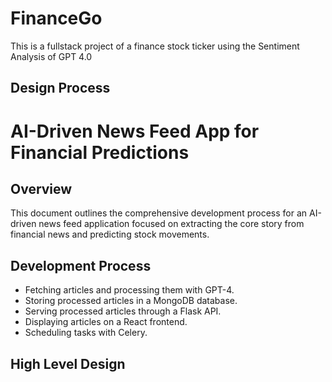 # FinanceGo
This is a fullstack project of a finance stock ticker using the Sentiment Analysis of GPT 4.0 

## Design Process


# AI-Driven News Feed App for Financial Predictions

## Overview
This document outlines the comprehensive development process for an AI-driven news feed application focused on extracting the core story from financial news and predicting stock movements.

## Development Process

* Fetching articles and processing them with GPT-4.
* Storing processed articles in a MongoDB database.
* Serving processed articles through a Flask API.
* Displaying articles on a React frontend.
* Scheduling tasks with Celery.



## High Level Design 

